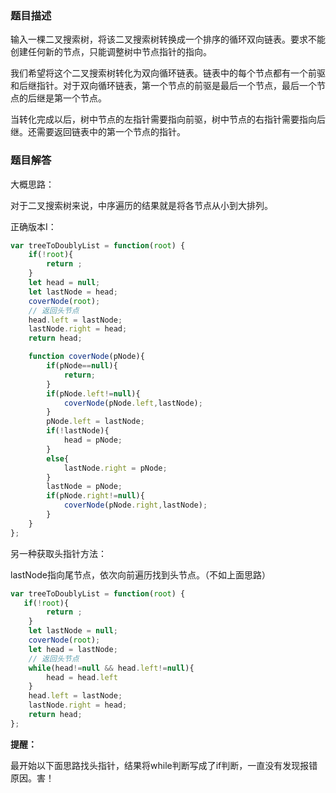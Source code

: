 ### 题目描述

输入一棵二叉搜索树，将该二叉搜索树转换成一个排序的循环双向链表。要求不能创建任何新的节点，只能调整树中节点指针的指向。

我们希望将这个二叉搜索树转化为双向循环链表。链表中的每个节点都有一个前驱和后继指针。对于双向循环链表，第一个节点的前驱是最后一个节点，最后一个节点的后继是第一个节点。

当转化完成以后，树中节点的左指针需要指向前驱，树中节点的右指针需要指向后继。还需要返回链表中的第一个节点的指针。

### 题目解答

大概思路：

对于二叉搜索树来说，中序遍历的结果就是将各节点从小到大排列。

正确版本Ⅰ：

```js
var treeToDoublyList = function(root) {
    if(!root){
        return ;
    }
    let head = null;
    let lastNode = head;
    coverNode(root);
    // 返回头节点
    head.left = lastNode;
    lastNode.right = head;
    return head;

    function coverNode(pNode){
        if(pNode==null){
            return;
        }
        if(pNode.left!=null){
            coverNode(pNode.left,lastNode);
        }
        pNode.left = lastNode;
        if(!lastNode){
            head = pNode;
        }
        else{
            lastNode.right = pNode;
        }
        lastNode = pNode;
        if(pNode.right!=null){
            coverNode(pNode.right,lastNode);
        }
    }
};
```

另一种获取头指针方法：

lastNode指向尾节点，依次向前遍历找到头节点。（不如上面思路）

```js
var treeToDoublyList = function(root) {
   if(!root){
        return ;
    }
    let lastNode = null;
    coverNode(root);
    let head = lastNode;
    // 返回头节点
    while(head!=null && head.left!=null){
        head = head.left
    }
    head.left = lastNode;
    lastNode.right = head;
    return head;
};
```

**提醒：**

最开始以下面思路找头指针，结果将while判断写成了if判断，一直没有发现报错原因。害！
